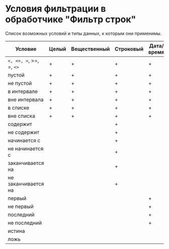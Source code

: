 # Условия фильтрации в обработчике "Фильтр строк"

Список возможных условий и типы данных, к которым они применимы.

| Условие | Целый | Вещественный | Строковый | Дата/время | Логический |
| ------- | ----- | ------------ | --------- | ---------- | ---------- |
| `<, <=, >`, >=, =, `<>` | + | + | + | + | + |
| пустой | + | + | + | + | + |
| не пустой | + | + | + | + | |
| в интервале | + | + | + | + | |
| вне интервала | + | + | + | + | |
| в списке | + | + | + | + | |
| вне списка | + | + | + | + | |
| содержит | | | + | | |
| не содержит | | | + | | |
| начинается с | | | + | | |
| не начинается с | | | + | | |
| заканчивается на | | | + | | |
| не заканчивается на | | | + | | |
| первый | | | | + | |
| не первый | | | | + | |
| последний | | | | + | |
| не последний | | | | + | |
| истина | | | | | + |
| ложь | | | | | + |

